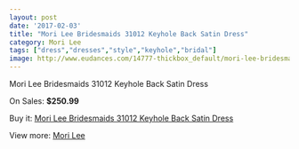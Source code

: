 ```yaml
---
layout: post
date: '2017-02-03'
title: "Mori Lee Bridesmaids 31012 Keyhole Back Satin Dress"
category: Mori Lee
tags: ["dress","dresses","style","keyhole","bridal"]
image: http://www.eudances.com/14777-thickbox_default/mori-lee-bridesmaids-31012-keyhole-back-satin-dress.jpg
---
```

Mori Lee Bridesmaids 31012 Keyhole Back Satin Dress

On Sales: **$250.99**
<a href="https://www.eudances.com/en/mori-lee/4410-mori-lee-bridesmaids-31012-keyhole-back-satin-dress.html"><amp-img layout="responsive" width="600" height="600" src="//www.eudances.com/14777-thickbox_default/mori-lee-bridesmaids-31012-keyhole-back-satin-dress.jpg" alt="Mori Lee Bridesmaids 31012 Keyhole Back Satin Dress 0" /></a>
<a href="https://www.eudances.com/en/mori-lee/4410-mori-lee-bridesmaids-31012-keyhole-back-satin-dress.html"><amp-img layout="responsive" width="600" height="600" src="//www.eudances.com/14780-thickbox_default/mori-lee-bridesmaids-31012-keyhole-back-satin-dress.jpg" alt="Mori Lee Bridesmaids 31012 Keyhole Back Satin Dress 1" /></a>
<a href="https://www.eudances.com/en/mori-lee/4410-mori-lee-bridesmaids-31012-keyhole-back-satin-dress.html"><amp-img layout="responsive" width="600" height="600" src="//www.eudances.com/14779-thickbox_default/mori-lee-bridesmaids-31012-keyhole-back-satin-dress.jpg" alt="Mori Lee Bridesmaids 31012 Keyhole Back Satin Dress 2" /></a>
<a href="https://www.eudances.com/en/mori-lee/4410-mori-lee-bridesmaids-31012-keyhole-back-satin-dress.html"><amp-img layout="responsive" width="600" height="600" src="//www.eudances.com/14778-thickbox_default/mori-lee-bridesmaids-31012-keyhole-back-satin-dress.jpg" alt="Mori Lee Bridesmaids 31012 Keyhole Back Satin Dress 3" /></a>

Buy it: [Mori Lee Bridesmaids 31012 Keyhole Back Satin Dress](https://www.eudances.com/en/mori-lee/4410-mori-lee-bridesmaids-31012-keyhole-back-satin-dress.html "Mori Lee Bridesmaids 31012 Keyhole Back Satin Dress")

View more: [Mori Lee](https://www.eudances.com/en/65-mori-lee "Mori Lee")